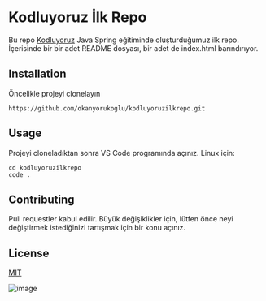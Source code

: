 # Kodluyoruz İlk Repo

Bu repo [Kodluyoruz](kodluyoruz.org) Java Spring eğitiminde oluşturduğumuz ilk repo. İçerisinde bir bir adet README dosyası, bir adet de index.html barındırıyor.

## Installation

Öncelikle projeyi clonelayın

```
https://github.com/okanyorukoglu/kodluyoruzilkrepo.git
```

## Usage

Projeyi cloneladıktan sonra VS Code programında açınız.
Linux için:

```
cd kodluyoruzilkrepo
code .
```

## Contributing

Pull requestler kabul edilir. Büyük değişiklikler için, lütfen önce neyi değiştirmek istediğinizi tartışmak için bir konu açınız.

## License

[MIT](https://choosealicense.com/licenses/mit/)

![image](https://user-images.githubusercontent.com/25402435/174300046-89f18846-c4a2-47c7-9cb4-c18054021ed4.png)

